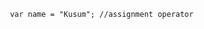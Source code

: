  <!-- Array is gaint list of numbers, strings -->

 <!-- When ever using Prompt input always comes at string -->

     var name = "Kusum"; //assignment operator